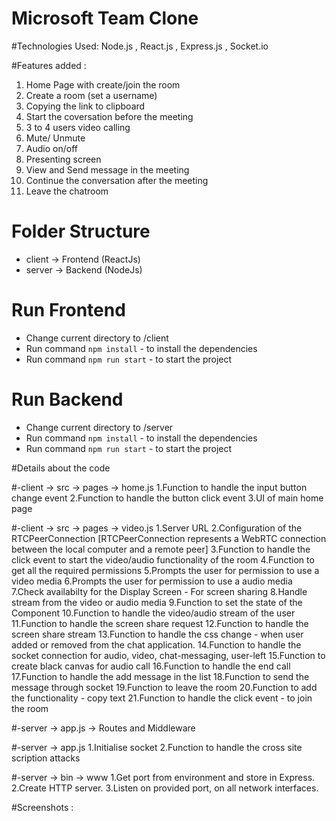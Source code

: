 # Microsoft Team Clone

#Technologies Used:
Node.js , React.js , Express.js , Socket.io

#Features added :
1. Home Page with create/join the room
2. Create a room (set a username)
3. Copying the link to clipboard 
4. Start the coversation before the meeting
5. 3 to 4 users video calling
6. Mute/ Unmute 
7. Audio on/off
8. Presenting screen
9. View and Send message in the meeting
10. Continue the conversation after the meeting
11. Leave the chatroom

# Folder Structure
- client -> Frontend (ReactJs)
- server -> Backend (NodeJs)

# Run Frontend
- Change current directory to /client
- Run command `npm install` - to install the dependencies
- Run command `npm run start` - to start the project

# Run Backend
- Change current directory to /server
- Run command `npm install` - to install the dependencies
- Run command `npm run start` - to start the project

#Details about the code

#-client -> src -> pages -> home.js
1.Function to handle the input button change event
2.Function to handle the button click event
3.UI of main home page

#-client -> src -> pages -> video.js
1.Server URL
2.Configuration of the RTCPeerConnection [RTCPeerConnection represents a WebRTC connection between the local computer and a remote peer]
3.Function to handle the click event to start the video/audio functionality of the room
4.Function to get all the required permissions
5.Prompts the user for permission to use a video media
6.Prompts the user for permission to use a audio media
7.Check availabilty for the Display Screen - For screen sharing
8.Handle stream from the video or audio media
9.Function to set the state of the Component
10.Function to handle the video/audio stream of the user
11.Function to handle the screen share request
12.Function to handle the screen share stream
13.Function to handle the css change - when user added or removed from the chat application.
14.Function to handle the socket connection for audio, video, chat-messaging, user-left
15.Function to create black canvas for audio call
16.Function to handle the end call
17.Function to handle the add message in the list
18.Function to send the message through socket
19.Function to leave the room
20.Function to add the functionality - copy text 
21.Function to handle the click event - to join the room

#-server -> app.js
-> Routes and Middleware

#-server -> app.js
1.Initialise socket
2.Function to handle the cross site scription attacks

#-server -> bin -> www
1.Get port from environment and store in Express.
2.Create HTTP server.
3.Listen on provided port, on all network interfaces.


#Screenshots :
